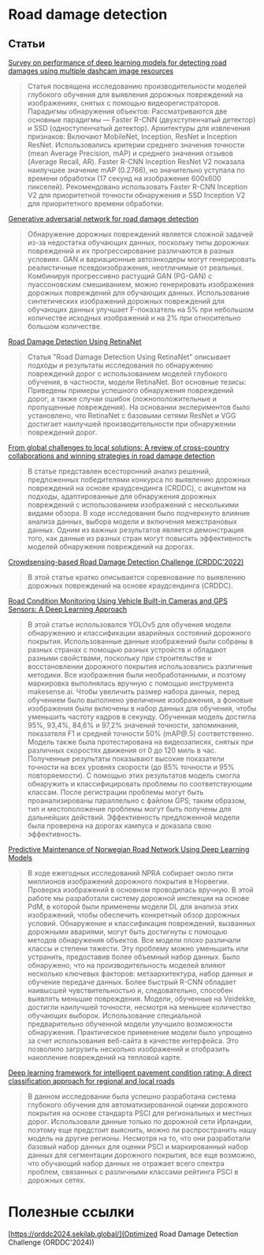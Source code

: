 # Road damage detection

## Статьи

[Survey on performance of deep learning models for detecting road damages using multiple dashcam image resources](https://ru.article.sk/book/83969616/5938d8/survey-on-performance-of-deep-learning-models-for-detecting-road-damages-using-multiple-dashcam-imag.html)

> Статья посвящена исследованию производительности моделей глубокого обучения для выявления дорожных повреждений на изображениях, снятых с помощью видеорегистраторов.
> Парадигмы обнаружения объектов: Рассматриваются две основные парадигмы — Faster R-CNN (двухступенчатый детектор) и SSD (одноступенчатый детектор).
Архитектуры для извлечения признаков: Включают MobileNet, Inception, ResNet и Inception ResNet.
Использовались критерии среднего значения точности (mean Average Precision, mAP) и среднего значения отзывов (Average Recall, AR).
Faster R-CNN Inception ResNet V2 показала наилучшее значение mAP (0.2766), но значительно уступала по времени обработки (17 секунд на изображение 600x600 пикселей).
Рекомендовано использовать Faster R-CNN Inception V2 для приоритетной точности обнаружения и SSD Inception V2 для приоритетного времени обработки.

[Generative adversarial network for road damage detection](https://ru.article.sk/book/82210103/f04729/generative-adversarial-network-for-road-damage-detection.html)

> Обнаружение дорожных повреждений является сложной задачей из-за недостатка обучающих данных, поскольку типы дорожных повреждений и их прогрессирование различаются в разных условиях.
> GAN и вариационные автоэнкодеры могут генерировать реалистичные псевдоизображения, неотличимые от реальных.
> Комбинируя прогрессивно растущий GAN (PG-GAN) с пуассоновским смешиванием, можно генерировать изображения дорожных повреждений для обучающих данных.
> Использование синтетических изображений дорожных повреждений для обучающих данных улучшает F-показатель на 5% при небольшом количестве исходных изображений и на 2% при относительно большом количестве.

[Road Damage Detection Using RetinaNet](https://www.researchgate.net/publication/330625636_Road_Damage_Detection_Using_RetinaNet)

> Статья "Road Damage Detection Using RetinaNet" описывает подходы и результаты исследования по обнаружению повреждений дорог с использованием моделей глубокого обучения, в частности, модели RetinaNet. Вот основные тезисы:
> Приведены примеры успешного обнаружения повреждений дорог, а также случаи ошибок (ложноположительные и пропущенные повреждения).
> На основании экспериментов было установлено, что RetinaNet с базовыми сетями ResNet и VGG достигает наилучшей производительности при обнаружении повреждений дорог.

[From global challenges to local solutions: A review of cross-country collaborations and winning strategies in road damage detection](https://www.sciencedirect.com/science/article/abs/pii/S1474034624000363?via%3Dihub)

> В статье представлен всесторонний анализ решений, предложенных победителями конкурса по выявлению дорожных повреждений на основе краудсендинга (CRDDC), с акцентом на подходы, адаптированные для обнаружения дорожных повреждений с использованием изображений с несколькими видами обзора. В ходе исследования было подчеркнуто влияние анализа данных, выбора модели и включения межстрановых данных. Одним из важных результатов является демонстрация того, как данные из разных стран могут повысить эффективность моделей обнаружения повреждений на дорогах.

[Crowdsensing-based Road Damage Detection Challenge (CRDDC’2022)](https://www.researchgate.net/publication/367456896_Crowdsensing-based_Road_Damage_Detection_Challenge_CRDDC%272022)

> В этой статье кратко описывается соревнование по выявлению дорожных повреждений на основе краудсендинга (CRDDC).

[Road Condition Monitoring Using Vehicle Built-in Cameras and GPS Sensors: A Deep Learning Approach](https://www.mdpi.com/2624-8921/5/3/51)

> В этой статье использовался YOLOv5 для обучения модели обнаружению и классификации аварийных состояний дорожного покрытия. Использованные данные изображений были собраны в разных странах с помощью разных устройств и обладают разными свойствами, поскольку при строительстве и восстановлении дорожного покрытия использовались различные методики. Все изображения были необработанными, и поэтому маркировка выполнялась вручную с помощью инструмента makesense.ai. Чтобы увеличить размер набора данных, перед обучением было выполнено увеличение изображения, а фоновые изображения были включены в набор данных для обучения, чтобы уменьшить частоту кадров в секунду. Обученная модель достигла 95%, 93,4%, 84,6% и 97,2% значений точности, запоминания, показателя F1 и средней точности 50% (mAP@.5) соответственно.
> Модель также была протестирована на видеозаписях, снятых при различных скоростях движения от 0 до 120 миль в час. Полученные результаты показывают высокие показатели точности на всех уровнях скорости (до 85% точности и 95% повторяемости). С помощью этих результатов модель смогла обнаружить и классифицировать проблемы по соответствующим классам. После регистрации проблемы могут быть проанализированы параллельно с файлом GPS; таким образом, тип и местоположение проблемы могут быть получены для дальнейших действий. Эффективность предложенной модели была проверена на дорогах кампуса и доказала свою эффективность.

[Predictive Maintenance of Norwegian Road Network Using Deep Learning Models](https://www.mdpi.com/1424-8220/23/6/2935)

> В ходе ежегодных исследований NPRA собирает около пяти миллионов изображений дорожного покрытия в Норвегии. Проверка изображений в основном проводилась вручную. В этой работе мы разработали систему дорожной инспекции на основе PdM, в которой были применены модели DL для анализа этих изображений, чтобы обеспечить конкретный обзор дорожных условий. Обнаружение и классификация повреждений, вызванных дорожными авариями, могут быть достигнуты с помощью методов обнаружения объектов. Все модели плохо различали классы и степени тяжести. Эту проблему можно уменьшить или устранить, предоставив более объемный набор данных. Было обнаружено, что на производительность моделей влияют несколько ключевых факторов: метаархитектура, набор данных и обучение передаче данных. Более быстрый R-CNN обладает наивысшей чувствительностью и, следовательно, способен выявлять меньшие повреждения. Модели, обученные на Veidekke, достигли наилучшей точности, несмотря на меньшее количество обучающих выборок. Использование специальной предварительно обученной модели улучшило возможности обнаружения. Практическое применение модели было упрощено за счет использования веб-сайта в качестве интерфейса. Это позволило загрузить несколько изображений и отобразить накопление повреждений на тепловой карте.

[Deep learning framework for intelligent pavement condition rating: A direct classification approach for regional and local roads](https://www.sciencedirect.com/science/article/pii/S0926580523002054)

> В данном исследовании была успешно разработана система глубокого обучения для автоматизированной оценки дорожного покрытия на основе стандарта PSCI для региональных и местных дорог. Использовали данные только по дорожной сети Ирландии, поэтому еще предстоит выяснить, можно ли распространить нашу модель на другие регионы. Несмотря на то, что они разработали базовый набор данных для оценки PSCI и маркированный набор данных для сегментации дорожного покрытия, все еще возможно, что обучающий набор данных не отражает всего спектра проблем, связанных с различными классами рейтинга PSCI в дорожных сетях.

# Полезные ссылки

[https://orddc2024.sekilab.global/](Optimized Road Damage Detection Challenge (ORDDC'2024))
